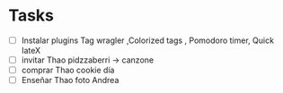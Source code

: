 # Tasks


- [ ] Instalar plugins Tag wragler ,Colorized tags , Pomodoro timer, Quick lateX
- [ ] invitar Thao pidzzaberri -> canzone 
- [ ] comprar Thao cookie día 
- [ ] Enseñar Thao foto Andrea 
